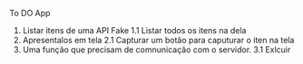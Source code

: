 To DO App

1. Listar itens de uma API Fake
    1.1 Listar todos os itens na dela 
2. Apresentalos em tela 
    2.1 Capturar um botão para caputurar o iten na tela 
3. Uma função que precisam de comnunicação com o servidor. 
    3.1 Exlcuir 

    